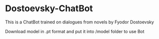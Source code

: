 # Dostoevsky-ChatBot
 This is a ChatBot trained on dialogues from novels by Fyodor Dostoevsky

 Download model in .pt format and put it into /model folder to use Bot
